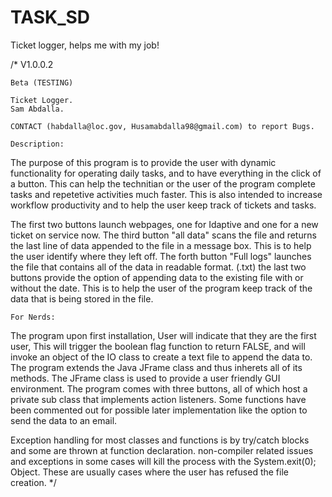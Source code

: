 # TASK_SD
Ticket logger, helps me with my job!

/*
	V1.0.0.2 

	Beta (TESTING)

	Ticket Logger.
	Sam Abdalla.
	
	CONTACT (habdalla@loc.gov, Husamabdalla98@gmail.com) to report Bugs.

	Description:

The purpose of this program is to provide the user with dynamic functionality for 
operating daily tasks, and to have everything in the click of a button.
This can help the technitian or the user of the program complete tasks and repetetive activities much faster.
This is also intended to increase workflow productivity and to help the user keep track of tickets and tasks.

The first two buttons launch webpages, one for Idaptive and one for a new ticket on service now.
The third button "all data" scans the file and returns the last line of data appended to the file in a message box.
This is to help the user identify where they left off.
The forth button "Full logs" launches the file that contains all of the data in readable format. (.txt)
the last two buttons provide the option of appending data to the existing file with or without the date. 
This is to help the user of the program keep track of the data that is being stored in the file.


	For Nerds:

The program upon first installation, User will indicate that 
they are the first user, This will trigger the boolean flag function to return FALSE,
and will invoke an object of the IO class to create a text file to append the data to.
The program extends the Java JFrame class and thus inherets all of its methods.
The JFrame class is used to provide a user friendly GUI environment.
The program comes with three buttons, all of which host a private sub class that implements
action listeners.
Some functions have been commented out for possible later implementation like the option to send the data to an email.

Exception handling for most classes and functions is by try/catch blocks and some are thrown at function declaration.
non-compiler related issues and exceptions in some cases will kill the process with the System.exit(0); Object.
These are usually cases where the user has refused the file creation.
*/
